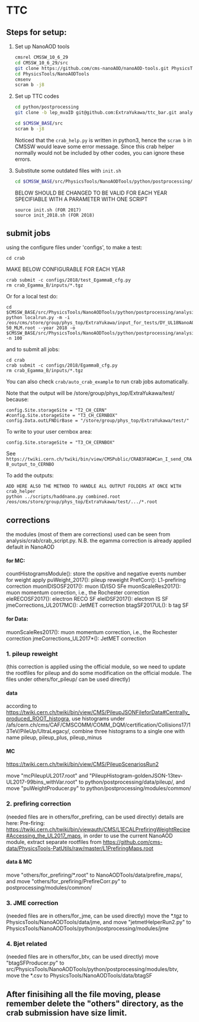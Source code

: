# TTC

## Steps for setup:

1. Set up NanoAOD tools
   ```bash
   cmsrel CMSSW_10_6_29
   cd CMSSW_10_6_29/src
   git clone https://github.com/cms-nanoAOD/nanoAOD-tools.git PhysicsTools/NanoAODTools
   cd PhysicsTools/NanoAODTools
   cmsenv
   scram b -j8
   ```

2. Set up TTC codes
   ```bash
   cd python/postprocessing
   git clone -b lep_mvaID git@github.com:ExtraYukawa/ttc_bar.git analysis
   
   cd $CMSSW_BASE/src
   scram b -j8
   ```
    Noticed that the `crab_help.py` is written in python3, hence the `scram b` in CMSSW would leave some error message. Since this crab helper normally would not be included by other codes, you can ignore these errors.

3. Substitute some outdated files with `init.sh`
   ```bash
   cd $CMSSW_BASE/src/PhysicsTools/NanoAODTools/python/postprocessing/analysis
   ```
   BELOW SHOULD BE CHANGED TO BE VALID FOR EACH YEAR SPECIFIABLE WITH A PARAMETER WITH ONE SCRIPT 
   ```
   source init.sh (FOR 2017)
   source init_2018.sh (FOR 2018)
   ```

## submit jobs
using the configure files under 'configs', to make a test:
```
cd crab
```
MAKE BELOW CONFIGURABLE FOR EACH YEAR
```
crab submit -c configs/2018/test_EgammaB_cfg.py
rm crab_Egamma_B/inputs/*.tgz
```
Or for a local test do:
```
cd $CMSSW_BASE/src/PhysicsTools/NanoAODTools/python/postprocessing/analysis/test 
python localrun.py -m -i /eos/cms/store/group/phys_top/ExtraYukawa/input_for_tests/DY_UL18NanoAODv9_M-50_MLM.root --year 2018 -o $CMSSW_BASE/src/PhysicsTools/NanoAODTools/python/postprocessing/analysis/test -n 100
```

and to submit all jobs:
```
cd crab
crab submit -c configs/2018/EgammaB_cfg.py
rm crab_Egamma_B/inputs/*.tgz 
```

You can also check `crab/auto_crab_example` to run crab jobs automatically.

Note that the output will be /store/group/phys_top/ExtraYukawa/test/ because:
```
config.Site.storageSite = "T2_CH_CERN"
#config.Site.storageSite = "T3_CH_CERNBOX"
config.Data.outLFNDirBase = "/store/group/phys_top/ExtraYukawa/test/"
```

To write to your user cernbox area:
```
config.Site.storageSite = "T3_CH_CERNBOX"
```
See ```https://twiki.cern.ch/twiki/bin/view/CMSPublic/CRAB3FAQ#Can_I_send_CRAB_output_to_CERNBO```

To add the outputs:
```
ADD HERE ALSO THE METHOD TO HANDLE ALL OUTPUT FOLDERS AT ONCE WITH crab_helper
python ../scripts/haddnano.py combined.root /eos/cms/store/group/phys_top/ExtraYukawa/test/.../*.root
```

## corrections

the modules (most of them are corrections) used can be seen from analysis/crab/crab_script.py.
N.B. the egamma correction is already applied default in NanoAOD

#### for MC:

countHistogramsModule(): store the opsitive and negative events number for weight apply
puWeight_2017(): pileup reweight
PrefCorr(): L1-prefiring correction
muonIDISOSF2017(): muon ID/ISO SFe
muonScaleRes2017(): muon momentum correction, i.e., the Rochester correction
eleRECOSF2017(): electron RECO SF
eleIDSF2017(): electron IS SF
jmeCorrections_UL2017MC(): JetMET correction
btagSF2017UL(): b tag SF

#### for Data:

muonScaleRes2017(): muon momentum correction, i.e., the Rochester correction
jmeCorrections_UL2017*(): JetMET correction

### 1. pileup reweight 
(this correction is applied using the official module, so we need to update the rootfiles for pileup and do some modification on the official module. The files under others/for_pileup/ can be used directly)

#### data

according to https://twiki.cern.ch/twiki/bin/view/CMS/PileupJSONFileforData#Centrally_produced_ROOT_histogra, use histograms under /afs/cern.ch/cms/CAF/CMSCOMM/COMM_DQM/certification/Collisions17/13TeV/PileUp/UltraLegacy/, combine three histograms to a single one with name pileup, pileup_plus, pileup_minus

#### MC

https://twiki.cern.ch/twiki/bin/view/CMS/PileupScenariosRun2

move "mcPileupUL2017.root" and "PileupHistogram-goldenJSON-13tev-UL2017-99bins_withVar.root" to python/postprocessing/data/pileup/, and move "puWeightProducer.py" to python/postprocessing/modules/common/

### 2. prefiring correction 
(needed files are in others/for_prefiring, can be used directly)
details are here: Pre-firing: https://twiki.cern.ch/twiki/bin/viewauth/CMS/L1ECALPrefiringWeightRecipe#Accessing_the_UL2017_maps, in order to use the current NanoAOD module, extract separate rootfiles from https://github.com/cms-data/PhysicsTools-PatUtils/raw/master/L1PrefiringMaps.root

#### data & MC

move "others/for_prefiring/*.root" to NanoAODTools/data/prefire_maps/, and move "others/for_prefiring/PrefireCorr.py" to postprocessing/modules/common/

### 3. JME correction
(needed files are in others/for_jme, can be used directly)
move the *.tgz to PhysicsTools/NanoAODTools/data/jme, and move "jetmetHelperRun2.py" to PhysicsTools/NanoAODTools/python/postprocessing/modules/jme

### 4. Bjet related
(needed files are in others/for_btv, can be used directly)
move "btagSFProducer.py" to src/PhysicsTools/NanoAODTools/python/postprocessing/modules/btv, move the *.csv to PhysicsTools/NanoAODTools/data/btagSF

## After finisihing all the file moving, please remember delete the "others" directory, as the crab submission have size limit.
